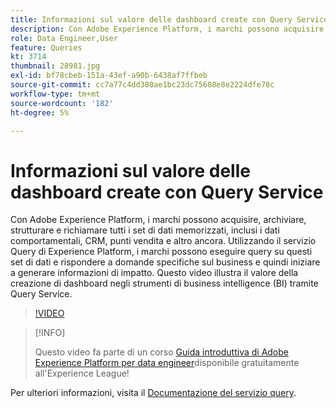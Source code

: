 ```yaml
---
title: Informazioni sul valore delle dashboard create con Query Service
description: Con Adobe Experience Platform, i marchi possono acquisire, archiviare, strutturare e richiamare tutti i set di dati memorizzati e mdash;inclusi i dati comportamentali, CRM, punti vendita e altro ancora. Utilizzando il servizio Query di Experience Platform, i marchi possono eseguire query su questi set di dati e rispondere a domande specifiche sul business e quindi iniziare a generare informazioni di impatto. Questo video illustra il valore della creazione di dashboard negli strumenti di business intelligence (BI) tramite Query Service.
role: Data Engineer,User
feature: Queries
kt: 3714
thumbnail: 28981.jpg
exl-id: bf78cbeb-151a-43ef-a90b-6438af7ffbeb
source-git-commit: cc7a77c4dd380ae1bc23dc75608e8e2224dfe78c
workflow-type: tm+mt
source-wordcount: '182'
ht-degree: 5%

---
```


# Informazioni sul valore delle dashboard create con Query Service

Con Adobe Experience Platform, i marchi possono acquisire, archiviare, strutturare e richiamare tutti i set di dati memorizzati, inclusi i dati comportamentali, CRM, punti vendita e altro ancora. Utilizzando il servizio Query di Experience Platform, i marchi possono eseguire query su questi set di dati e rispondere a domande specifiche sul business e quindi iniziare a generare informazioni di impatto. Questo video illustra il valore della creazione di dashboard negli strumenti di business intelligence (BI) tramite Query Service.

>[!VIDEO](https://video.tv.adobe.com/v/28981?quality=12&learn=on)

>[!INFO]
>
> Questo video fa parte di un corso [Guida introduttiva di Adobe Experience Platform per data engineer](https://experienceleague.adobe.com/?recommended=ExperiencePlatform-D-1-2020.2)disponibile gratuitamente all&#39;Experience League!

Per ulteriori informazioni, visita il [Documentazione del servizio query](https://experienceleague.adobe.com/docs/experience-platform/query/home.html?lang=it).

